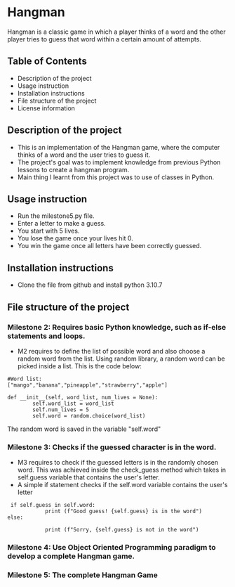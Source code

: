 # Hangman
Hangman is a classic game in which a player thinks of a word and the other player tries to guess that word within a certain amount of attempts.

## Table of Contents
- Description of the project
- Usage instruction
- Installation instructions
- File structure of the project
- License information

## Description of the project
  - This is an implementation of the Hangman game, where the computer thinks of a word and the user tries to guess it.
  - The project's goal was to implement knowledge from previous Python lessons to create a hangman program.
  - Main thing I learnt from this project was to use of classes in Python.

## Usage instruction
- Run the milestone5.py file.
- Enter a letter to make a guess.
- You start with 5 lives.
- You lose the game once your lives hit 0.
- You win the game once all letters have been correctly guessed.

## Installation instructions
- Clone the file from github and install python 3.10.7

## File structure of the project
### Milestone 2: Requires basic Python knowledge, such as if-else statements and loops.
- M2 requires to define the list of possible word and also choose a random word from the list. Using random library, a random word can be picked inside a list. This is the code below:
```
#Word list:
["mango","banana","pineapple","strawberry","apple"]

def __init__(self, word_list, num_lives = None):
        self.word_list = word_list
        self.num_lives = 5 
        self.word = random.choice(word_list)
```
The random word is saved in the variable "self.word"

### Milestone 3: Checks if the guessed character is in the word.
- M3 requires to check if the guessed letters is in the randomly chosen word. This was achieved inside the check_guess method which takes in self.guess variable that contains the user's letter.
- A simple if statement checks if the self.word variable contains the user's letter
```
 if self.guess in self.word:
            print (f"Good guess! {self.guess} is in the word")
else:

            print (f"Sorry, {self.guess} is not in the word")
```

### Milestone 4: Use Object Oriented Programming paradigm to develop a complete Hangman game.

### Milestone 5: The complete Hangman Game

